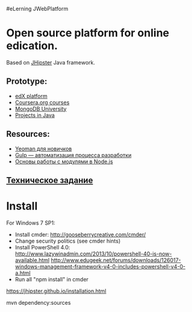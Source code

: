 #eLerning JWebPlatform

Open source platform for online edication.
==================
Based on <a href="https://jhipster.github.io/">JHipster</a> Java framework.

Prototype:
--------

-  <a href="https://courses.edx.org/courses/edX/DemoX.1/2014/">edX platform</a>
-  <a href="https://www.coursera.org/course/reactive">Coursera.org courses</a>
-  <a href="https://university.mongodb.com/courses/M101J/about">MongoDB University</a>
-  <a href="https://www.udemy.com/learn-java-by-building-projects/?dtcode=34raEQp2OfBp">Projects in Java</a>

Resources:
-------
-  <a href="http://habrahabr.ru/post/246349/">Yeoman для новичков</a>
-  <a href="http://codemotion.ru/gulp-avtomatizaciya-processa-razrabotki-1427.html">Gulp — автоматизация процесса разработки</a>
-  <a href="http://habrahabr.ru/post/233827/">Основы работы с модулями в Node.js </a>

<a href="spec.md">Техническое задание</a>
-----------

Install
========
For Windows 7 SP1:
-  Install cmder: http://gooseberrycreative.com/cmder/
-  Change security politics (see cmder hints)
-  Install PowerShell 4.0: 
     http://www.lazywinadmin.com/2013/10/powershell-40-is-now-available.html
     http://www.edugeek.net/forums/downloads/126017-windows-management-framework-v4-0-includes-powershell-v4-0-a.html
-  Run all "npm install" in cmder
       
https://jhipster.github.io/installation.html

mvn dependency:sources

